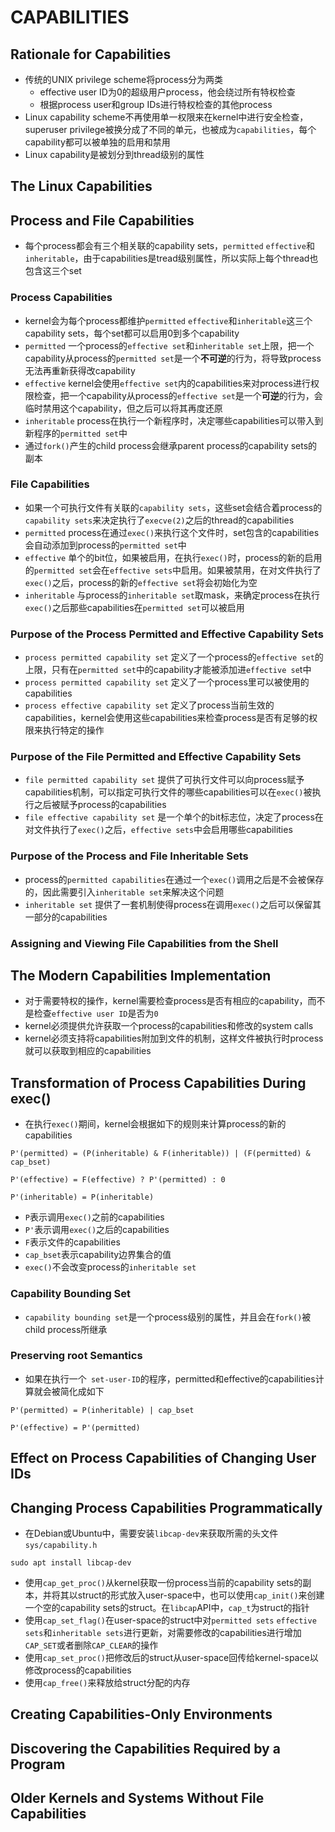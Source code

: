 # CAPABILITIES

## Rationale for Capabilities
- 传统的UNIX privilege scheme将process分为两类
    - effective user ID为0的超级用户process，他会绕过所有特权检查
    - 根据process user和group IDs进行特权检查的其他process
- Linux capability scheme不再使用单一权限来在kernel中进行安全检查，superuser privilege被换分成了不同的单元，也被成为`capabilities`，每个capability都可以被单独的启用和禁用
- Linux capability是被划分到thread级别的属性

## The Linux Capabilities

## Process and File Capabilities
- 每个process都会有三个相关联的capability sets，`permitted` `effective`和`inheritable`，由于capabilities是tread级别属性，所以实际上每个thread也包含这三个set

### Process Capabilities
- kernel会为每个process都维护`permitted` `effective`和`inheritable`这三个capability sets，每个set都可以启用0到多个capability
- `permitted` 一个process的`effective set`和`inheritable set`上限，把一个capability从process的`permitted set`是一个**不可逆**的行为，将导致process无法再重新获得改capability
- `effective` kernel会使用`effective set`内的capabilities来对process进行权限检查，把一个capability从process的`effective set`是一个**可逆**的行为，会临时禁用这个capability，但之后可以将其再度还原
- `inheritable` process在执行一个新程序时，决定哪些capabilities可以带入到新程序的`permitted set`中
- 通过`fork()`产生的child process会继承parent process的capability sets的副本

### File Capabilities
- 如果一个可执行文件有关联的`capability sets`，这些set会结合着process的`capability sets`来决定执行了`execve(2)`之后的thread的capabilities
- `permitted` process在通过`exec()`来执行这个文件时，set包含的capabilities会自动添加到process的`permitted set`中
- `effective` 单个的bit位，如果被启用，在执行`exec()`时，process的新的启用的`permitted set`会在`effective sets`中启用。如果被禁用，在对文件执行了`exec()`之后，process的新的`effective set`将会初始化为空
- `inheritable` 与process的`inheritable set`取mask，来确定process在执行`exec()`之后那些capabilities在`permitted set`可以被启用

### Purpose of the Process Permitted and Effective Capability Sets
- `process permitted capability set` 定义了一个process的`effective set`的上限，只有在`permitted set`中的capability才能被添加进`effective se`t中
- `process permitted capability set` 定义了一个process里可以被使用的capabilities
- `process effective capability set` 定义了process当前生效的capabilities，kernel会使用这些capabilities来检查process是否有足够的权限来执行特定的操作

### Purpose of the File Permitted and Effective Capability Sets
- `file permitted capability set` 提供了可执行文件可以向process赋予capabilities机制，可以指定可执行文件的哪些capabilities可以在`exec()`被执行之后被赋予process的capabilities
- `file effective capability set` 是一个单个的bit标志位，决定了process在对文件执行了`exec()`之后，`effective sets`中会启用哪些capabilities

### Purpose of the Process and File Inheritable Sets
- process的`permitted capabilities`在通过一个`exec()`调用之后是不会被保存的，因此需要引入`inheritable set`来解决这个问题
- `inheritable set` 提供了一套机制使得process在调用`exec()`之后可以保留其一部分的capabilities

### Assigning and Viewing File Capabilities from the Shell

## The Modern Capabilities Implementation
- 对于需要特权的操作，kernel需要检查process是否有相应的capability，而不是检查`effective user ID`是否为`0`
- kernel必须提供允许获取一个process的capabilities和修改的system calls
- kernel必须支持将capabilities附加到文件的机制，这样文件被执行时process就可以获取到相应的capabilities

## Transformation of Process Capabilities During exec()
- 在执行`exec()`期间，kernel会根据如下的规则来计算process的新的capabilities
```
P'(permitted) = (P(inheritable) & F(inheritable)) | (F(permitted) & cap_bset)

P'(effective) = F(effective) ? P'(permitted) : 0

P'(inheritable) = P(inheritable)
```
- `P`表示调用`exec()`之前的capabilities
- `P'`表示调用`exec()`之后的capabilities
- `F`表示文件的capabilities
- `cap_bset`表示capability边界集合的值
- `exec()`不会改变process的`inheritable set`

### Capability Bounding Set
- `capability bounding set`是一个process级别的属性，并且会在`fork()`被child process所继承

### Preserving root Semantics
- 如果在执行一个` set-user-ID`的程序，permitted和effective的capabilities计算就会被简化成如下
```
P'(permitted) = P(inheritable) | cap_bset

P'(effective) = P'(permitted)
```

## Effect on Process Capabilities of Changing User IDs

## Changing Process Capabilities Programmatically
- 在Debian或Ubuntu中，需要安装`libcap-dev`来获取所需的头文件`sys/capability.h`
```shell
sudo apt install libcap-dev
```

- 使用`cap_get_proc()`从kernel获取一份process当前的capability sets的副本，并将其以struct的形式放入user-space中，也可以使用`cap_init()`来创建一个空的capability sets的struct。在`libcap`API中，`cap_t`为struct的指针
- 使用`cap_set_flag()`在user-space的struct中对`permitted sets` `effective sets`和`inheritable sets`进行更新，对需要修改的capabilities进行增加`CAP_SET`或者删除`CAP_CLEAR`的操作
- 使用`cap_set_proc()`把修改后的struct从user-space回传给kernel-space以修改process的capabilities
- 使用`cap_free()`来释放给struct分配的内存

## Creating Capabilities-Only Environments

## Discovering the Capabilities Required by a Program

## Older Kernels and Systems Without File Capabilities